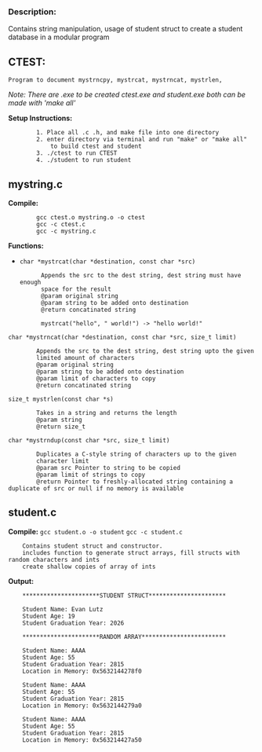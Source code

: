 

### Description:
Contains string manipulation, usage of student struct to create a student database in a modular program

## CTEST:

	Program to document mystrncpy, mystrcat, mystrncat, mystrlen, 
	
*Note: There are .exe to be created ctest.exe and student.exe both can be made with 'make all'*

**Setup Instructions:**

			1. Place all .c .h, and make file into one directory
			2. enter directory via terminal and run "make" or "make all"
				to build ctest and student
			3. ./ctest to run CTEST
			4. ./student to run student
	
## mystring.c
**Compile:**

			gcc ctest.o mystring.o -o ctest
			gcc -c ctest.c
			gcc -c mystring.c
	
**Functions:**

- `char *mystrcat(char *destination, const char *src)`

			Appends the src to the dest string, dest string must have enough
			space for the result
			@param original string
			@param string to be added onto destination
			@return concatinated string
		
			mystrcat("hello", " world!") -> "hello world!"
		
`char *mystrncat(char *destination, const char *src, size_t limit)`
		
			Appends the src to the dest string, dest string upto the given
			limited amount of characters
			@param original string
			@param string to be added onto destination
			@param limit of characters to copy
			@return concatinated string
		
  
`size_t mystrlen(const char *s)`

			Takes in a string and returns the length
			@param string
			@return size_t
 		 
 		 
`char *mystrndup(const char *src, size_t limit) `
		
			Duplicates a C-style string of characters up to the given
			character limit
			@param src Pointer to string to be copied
			@param limit of strings to copy
			@return Pointer to freshly-allocated string containing a duplicate of src or null if no memory is available



 		 
 	
 		 
 
 ## student.c
**Compile:**
`gcc student.o -o student`
`gcc -c student.c`
		
		Contains student struct and constructor.
		includes function to generate struct arrays, fill structs with random characters and ints
		create shallow copies of array of ints
 	
**Output:**
 		
		**********************STUDENT STRUCT**********************

		Student Name: Evan Lutz
		Student Age: 19
		Student Graduation Year: 2026

		**********************RANDOM ARRAY************************

		Student Name: AAAA
		Student Age: 55
		Student Graduation Year: 2815
		Location in Memory: 0x5632144278f0

		Student Name: AAAA
		Student Age: 55
		Student Graduation Year: 2815
		Location in Memory: 0x5632144279a0

		Student Name: AAAA
		Student Age: 55
		Student Graduation Year: 2815
		Location in Memory: 0x563214427a50

 	
 	
 	
 	
 	
 	
 	
 	

